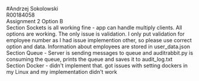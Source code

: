 #Andrzej Sokolowski<br>
R00184058<br>
Assignment 2 Option B <br>
Section Sockets is all working fine - app can handle multiply clients. All options are working.
The only issue is validation. I only put validation for employee number as I had issue implemention other, so please use correct option and data.
Information about employees are stored in user_data.json<br>
Section Queue - Server is sending messages to queue and auditrabbit.py is consuming the queue, prints the queue and saves it to audit_log.txt<br>
Section Docker - didn't implement that. got issues with setting dockers in my Linux and my implementation didn't work

